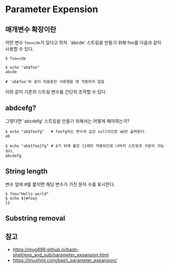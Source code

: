 # Parameter Expension

## 매개변수 확장이란

어떤 변수 `foo=cde`가 있다고 하자. 'abcde' 스트링을 만들기 위해 foo를 다음과 같이 사용할 수 있다.
```
$ foo=cde

$ echo "ab$foo"
abcde

# 'ab$foo'와 같이 따옴표만 사용했을 땐 작동하지 않음
```
이와 같이 기존의 스트링 변수를 간단히 조작할 수 있다.

## abdcefg?

그렇다면 'abcdefg' 스트링을 만들기 위해서는 어떻게 해야하는가?
```
$ echo "ab$foofg"	# foofg라는 변수의 값은 null이므로 ab만 출력된다.
ab

$ echo "ab${foo}fg"	# $가 뒤에 붙은 {}에만 적용되므로 나머지 스트링과 구분이 가능하다.
abcdefg
```

## String length
변수 앞에 #를 붙이면 해당 변수가 가진 문자 수를 표시한다.
```
$ foo="Hello world"
$ echo ${#foo}
11
```

## Substring removal 

## 참고
- https://mug896.github.io/bash-shell/exp_and_sub/parameter_expansion.html
- https://linuxhint.com/bash_parameter_expansion/
